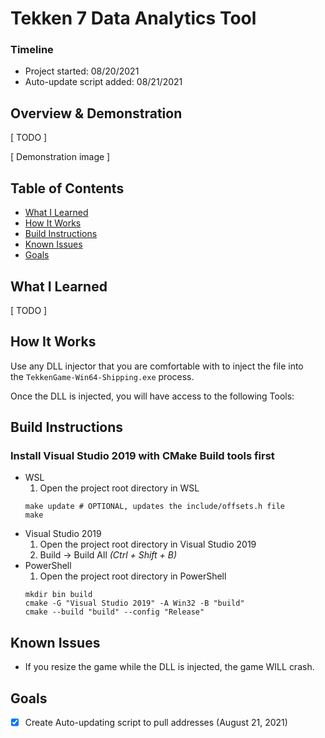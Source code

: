 # Tekken 7 Data Analytics Tool
### Timeline
- Project started: 08/20/2021
- Auto-update script added: 08/21/2021

## Overview & Demonstration
[ TODO ]

[ Demonstration image ]

## Table of Contents
- [What I Learned](#what-i-learned)
- [How It Works](#how-it-works)
- [Build Instructions](#build-instructions)
- [Known Issues](#known-issues)
- [Goals](#Goals)

## What I Learned
[ TODO ]

## How It Works
Use any DLL injector that you are comfortable with to inject the file into  
the <code>TekkenGame-Win64-Shipping.exe</code> process. 

Once the DLL is injected, you will have access to the following Tools:

## Build Instructions
### Install Visual Studio 2019 with CMake Build tools first

- WSL
	1. Open the project root directory in WSL
	```
	make update # OPTIONAL, updates the include/offsets.h file
	make
	```
- Visual Studio 2019
	1. Open the project root directory in Visual Studio 2019
	2. Build -> Build All <i>(Ctrl + Shift + B)</i>
- PowerShell
	1. Open the project root directory in PowerShell
	```
	mkdir bin build
	cmake -G "Visual Studio 2019" -A Win32 -B "build"
	cmake --build "build" --config "Release"
	```

## Known Issues
- If you resize the game while the DLL is injected, the game WILL crash.

## Goals
- [x] Create Auto-updating script to pull addresses (August 21, 2021)
